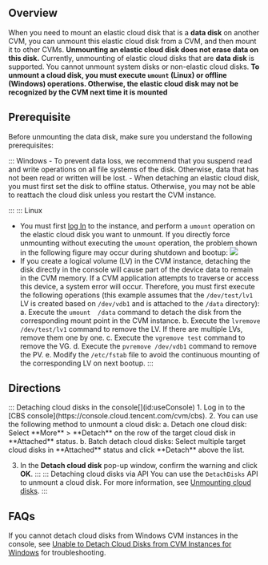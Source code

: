 ## Overview

When you need to mount an elastic cloud disk that is a **data disk** on another CVM, you can unmount this elastic cloud disk from a CVM, and then mount it to other CVMs. **Unmounting an elastic cloud disk does not erase data on this disk.**
Currently, unmounting of elastic cloud disks that are **data disk** is supported. You cannot unmount system disks or non-elastic cloud disks. **To unmount a cloud disk, you must execute `umount` (Linux) or offline (Windows) operations. Otherwise, the elastic cloud disk may not be recognized by the CVM next time it is mounted**

## Prerequisite

Before unmounting the data disk, make sure you understand the following prerequisites:

<dx-tabs>
::: Windows
 - To prevent data loss, we recommend that you suspend read and write operations on all file systems of the disk. Otherwise, data that has not been read or written will be lost.
 - When detaching an elastic cloud disk, you must first set the disk to offline status. Otherwise, you may not be able to reattach the cloud disk unless you restart the CVM instance.

:::
::: Linux
 - You must first [log In](https://intl.cloud.tencent.com/document/product/213/5436) to the instance, and perform a `umount` operation on the elastic cloud disk you want to unmount. If you directly force unmounting without executing the `umount` operation, the problem shown in the following figure may occur during shutdown and bootup:
![](https://main.qcloudimg.com/raw/0176a1c210cf620239d51fb520cfa351.png)
 - If you create a logical volume (LV) in the CVM instance, detaching the disk directly in the console will cause part of the device data to remain in the CVM memory. If a CVM application attempts to traverse or access this device, a system error will occur. Therefore, you must first execute the following operations (this example assumes that the `/dev/test/lv1` LV is created based on `/dev/vdb1` and is attached to the `/data` directory):
 a. Execute the `umount  /data` command to detach the disk from the corresponding mount point in the CVM instance.
 b. Execute the `lvremove /dev/test/lv1` command to remove the LV. If there are multiple LVs, remove them one by one.
 c. Execute the `vgremove test` command to remove the VG.
 d. Execute the `pvremove /dev/vdb1` command to remove the PV.
 e. Modify the `/etc/fstab` file to avoid the continuous mounting of the corresponding LV on next bootup.
:::
</dx-tabs>


## Directions

<dx-tabs>
::: Detaching cloud disks in the console[](id:useConsole)
1. Log in to the [CBS console](https://console.cloud.tencent.com/cvm/cbs).
2. You can use the following method to unmount a cloud disk:
    a. Detach one cloud disk: Select **More** > **Detach** on the row of the target cloud disk in **Attached** status.
    b. Batch detach cloud disks: Select multiple target cloud disks in **Attached** status and click **Detach** above the list.

3. In the **Detach cloud disk** pop-up window, confirm the warning and click **OK**.
:::
::: Detaching cloud disks via API[](id:useAPI)
You can use the `DetachDisks` API to unmount a cloud disk. For more information, see [Unmounting cloud disks](https://intl.cloud.tencent.com/document/product/362/16316).
:::
</dx-tabs>


## FAQs
If you cannot detach cloud disks from Windows CVM instances in the console, see [Unable to Detach Cloud Disks from CVM Instances for Windows](https://intl.cloud.tencent.com/document/product/362/50064) for troubleshooting.
